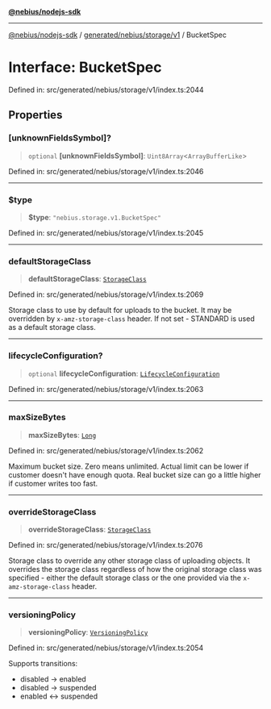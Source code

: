 [**@nebius/nodejs-sdk**](../../../../../README.md)

---

[@nebius/nodejs-sdk](../../../../../README.md) / [generated/nebius/storage/v1](../README.md) / BucketSpec

# Interface: BucketSpec

Defined in: src/generated/nebius/storage/v1/index.ts:2044

## Properties

### \[unknownFieldsSymbol\]?

> `optional` **\[unknownFieldsSymbol\]**: `Uint8Array`\<`ArrayBufferLike`\>

Defined in: src/generated/nebius/storage/v1/index.ts:2046

---

### $type

> **$type**: `"nebius.storage.v1.BucketSpec"`

Defined in: src/generated/nebius/storage/v1/index.ts:2045

---

### defaultStorageClass

> **defaultStorageClass**: [`StorageClass`](../type-aliases/StorageClass.md)

Defined in: src/generated/nebius/storage/v1/index.ts:2069

Storage class to use by default for uploads to the bucket. It may be overridden by `x-amz-storage-class` header.
If not set - STANDARD is used as a default storage class.

---

### lifecycleConfiguration?

> `optional` **lifecycleConfiguration**: [`LifecycleConfiguration`](LifecycleConfiguration.md)

Defined in: src/generated/nebius/storage/v1/index.ts:2063

---

### maxSizeBytes

> **maxSizeBytes**: [`Long`](../../../../../runtime/protos/core/classes/Long.md)

Defined in: src/generated/nebius/storage/v1/index.ts:2062

Maximum bucket size.
Zero means unlimited.
Actual limit can be lower if customer doesn't have enough quota.
Real bucket size can go a little higher if customer writes too fast.

---

### overrideStorageClass

> **overrideStorageClass**: [`StorageClass`](../type-aliases/StorageClass.md)

Defined in: src/generated/nebius/storage/v1/index.ts:2076

Storage class to override any other storage class of uploading objects. It overrides the storage class regardless
of how the original storage class was specified - either the default storage class
or the one provided via the `x-amz-storage-class` header.

---

### versioningPolicy

> **versioningPolicy**: [`VersioningPolicy`](../type-aliases/VersioningPolicy.md)

Defined in: src/generated/nebius/storage/v1/index.ts:2054

Supports transitions:

- disabled -> enabled
- disabled -> suspended
- enabled <-> suspended
